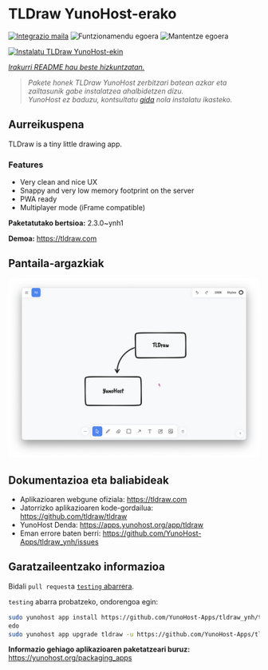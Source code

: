 <!--
Ohart ongi: README hau automatikoki sortu da <https://github.com/YunoHost/apps/tree/master/tools/readme_generator>ri esker
EZ editatu eskuz.
-->

# TLDraw YunoHost-erako

[![Integrazio maila](https://dash.yunohost.org/integration/tldraw.svg)](https://ci-apps.yunohost.org/ci/apps/tldraw/) ![Funtzionamendu egoera](https://ci-apps.yunohost.org/ci/badges/tldraw.status.svg) ![Mantentze egoera](https://ci-apps.yunohost.org/ci/badges/tldraw.maintain.svg)

[![Instalatu TLDraw YunoHost-ekin](https://install-app.yunohost.org/install-with-yunohost.svg)](https://install-app.yunohost.org/?app=tldraw)

*[Irakurri README hau beste hizkuntzatan.](./ALL_README.md)*

> *Pakete honek TLDraw YunoHost zerbitzari batean azkar eta zailtasunik gabe instalatzea ahalbidetzen dizu.*  
> *YunoHost ez baduzu, kontsultatu [gida](https://yunohost.org/install) nola instalatu ikasteko.*

## Aurreikuspena

TLDraw is a tiny little drawing app.

### Features

- Very clean and nice UX
- Snappy and very low memory footprint on the server
- PWA ready
- Multiplayer mode (iFrame compatible)


**Paketatutako bertsioa:** 2.3.0~ynh1

**Demoa:** <https://tldraw.com>

## Pantaila-argazkiak

![TLDraw(r)en pantaila-argazkia](./doc/screenshots/TLDraw_screenshot.png)

## Dokumentazioa eta baliabideak

- Aplikazioaren webgune ofiziala: <https://tldraw.com>
- Jatorrizko aplikazioaren kode-gordailua: <https://github.com/tldraw/tldraw>
- YunoHost Denda: <https://apps.yunohost.org/app/tldraw>
- Eman errore baten berri: <https://github.com/YunoHost-Apps/tldraw_ynh/issues>

## Garatzaileentzako informazioa

Bidali `pull request`a [`testing` abarrera](https://github.com/YunoHost-Apps/tldraw_ynh/tree/testing).

`testing` abarra probatzeko, ondorengoa egin:

```bash
sudo yunohost app install https://github.com/YunoHost-Apps/tldraw_ynh/tree/testing --debug
edo
sudo yunohost app upgrade tldraw -u https://github.com/YunoHost-Apps/tldraw_ynh/tree/testing --debug
```

**Informazio gehiago aplikazioaren paketatzeari buruz:** <https://yunohost.org/packaging_apps>
